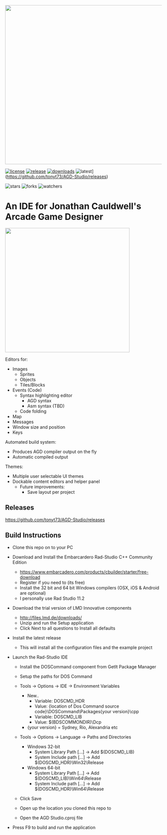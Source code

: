 <img src="Screenshots/Welcome.png" width="512">

[![license](https://img.shields.io/github/license/tonyt73/agd-studio?style=for-the-badge)](./LICENSE.txt)
[![release](https://img.shields.io/github/v/release/tonyt73/agd-studio?include_prereleases&style=for-the-badge)](https://github.com/tonyt73/AGD-Studio/releases)
[![downloads](https://img.shields.io/github/downloads/tonyt73/agd-studio/total?style=for-the-badge)](https://github.com/tonyt73/AGD-Studio/releases)
![latest](https://img.shields.io/github/downloads/tonyt73/agd-studio/latest/total?sort=semver&style=for-the-badge)](https://github.com/tonyt73/AGD-Studio/releases)

![stars](https://img.shields.io/github/stars/tonyt73/agd-studio?style=social)
![forks](https://img.shields.io/github/forks/tonyt73/agd-studio?style=social)
![watchers](https://img.shields.io/github/watchers/tonyt73/agd-studio?style=social)




# An IDE for Jonathan Cauldwell's Arcade Game Designer

<img src="Screenshots/IDE.png" height=400>

Editors for:
* Images 
  * Sprites
  * Objects
  * Tiles/Blocks
* Events (Code)
  * Syntax highlighting editor
    * AGD syntax
    * Asm syntax (TBD)
  * Code folding
* Map
* Messages
* Window size and position
* Keys

Automated build system:
* Produces AGD compiler output on the fly
* Automatic compiled output

Themes:
* Multiple user selectable UI themes
* Dockable content editors and helper panel
  * Future improvements:
    * Save layout per project

## Releases
https://github.com/tonyt73/AGD-Studio/releases

## Build Instructions

* Clone this repo on to your PC
* Download and Install the Embarcardero Rad-Studio C++ Community Edition
  * https://www.embarcadero.com/products/cbuilder/starter/free-download
  * Register if you need to (its free)
  * Install the 32 bit and 64 bit Windows compilers (OSX, iOS & Android are optional)
  * I personally use Rad Studio 11.2
* Download the trial version of LMD Innovative components
  * http://files.lmd.de/downloads/
  * Unzip and run the Setup application
  * Click Next to all questions to Install all defaults

* Install the latest release
  * This will install all the configuration files and the example project

* Launch the Rad-Studio IDE
  * Install the DOSCommand component from GetIt Package Manager
   * Setup the paths for DOS Command
   * Tools -> Options -> IDE -> Environment Variables
     * New..
        * Variable: DOSCMD_HDR
        * Value: {location of Dos Command source code}\DOSCommand\Packages\{your version}\cpp
        * Variable: DOSCMD_LIB
        * Value: $(BDSCOMMONDIR)\Dcp
     * {your version} = Sydney, Rio, Alexandria etc
   * Tools -> Options -> Language -> Paths and Directories
     * Windows 32-bit
        * System Library Path [...] -> Add $(DOSCMD_LIB)
        * System Include path [...] -> Add $(DOSCMD_HDR)\Win32\Release
     * Windows 64-bit
        * System Library Path [...] -> Add $(DOSCMD_LIB)\Win64\Release
        * System Include path [...] -> Add $(DOSCMD_HDR)\Win64\Release
    * Click Save


  * Open up the location you cloned this repo to
  * Open the AGD Studio.cproj file
* Press F9 to build and run the application

